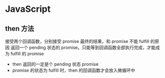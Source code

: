 # JavaScript

## then 方法

接受两个回调函数，分别接受 promise 最终的结果，和 promise 不能 fulfill 的原因
返回一个 pending 状态的 promise。只能等到回调函数全部执行完成，才能成为 fulfill 的 promise

- then 返回的一定是个 pending 状态 promise
- promise 的状态为 fulfill 时，then 的回调函数才会放入微循环中
